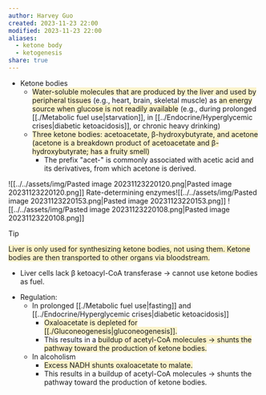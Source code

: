 ```yaml
---
author: Harvey Guo
created: 2023-11-23 22:00
modified: 2023-11-23 22:00
aliases:
  - ketone body
  - ketogenesis
share: true
---
```

- Ketone bodies
	- <span style="background:rgba(240, 200, 0, 0.2)">Water-soluble molecules that are produced by the liver and used by peripheral tissues</span> (e.g., heart, brain, skeletal muscle) as <span style="background:rgba(240, 200, 0, 0.2)">an energy source when glucose is not readily available</span> (e.g., during prolonged [[./Metabolic fuel use|starvation]], in [[../Endocrine/Hyperglycemic crises|diabetic ketoacidosis]], or chronic heavy drinking)
	- <span style="background:rgba(240, 200, 0, 0.2)">Three ketone bodies: acetoacetate, β-hydroxybutyrate, and acetone (acetone is a breakdown product of acetoacetate and β-hydroxybutyrate; has a fruity smell)</span>
		- The prefix "acet-" is commonly associated with acetic acid and its derivatives, from which acetone is derived.

![[../../assets/img/Pasted image 20231123220120.png|Pasted image 20231123220120.png]]
Rate-determining enzymes![[../../assets/img/Pasted image 20231123220153.png|Pasted image 20231123220153.png]]
![[../../assets/img/Pasted image 20231123220108.png|Pasted image 20231123220108.png]]
>[!tip] 
><span style="background:rgba(240, 200, 0, 0.2)">Liver is only used for synthesizing ketone bodies, not using them. Ketone bodies are then transported to other organs via bloodstream.</span>
>- Liver cells lack β ketoacyl-CoA transferase → cannot use ketone bodies as fuel.
- Regulation:
	- In prolonged [[./Metabolic fuel use|fasting]] and [[../Endocrine/Hyperglycemic crises|diabetic ketoacidosis]]
		- <span style="background:rgba(240, 200, 0, 0.2)">Oxaloacetate is depleted for [[./Gluconeogenesis|gluconeogenesis]].</span>
		- This results in a <span style="background:rgba(240, 200, 0, 0.2)">buildup of acetyl-CoA molecules → shunts the pathway toward the production of ketone bodies.</span>
	- In alcoholism
		- <span style="background:rgba(240, 200, 0, 0.2)">Excess NADH shunts oxaloacetate to malate.</span>
		- This results in a buildup of acetyl-CoA molecules → shunts the pathway toward the production of ketone bodies.